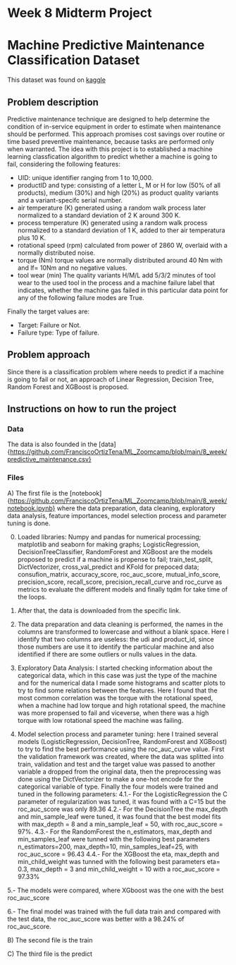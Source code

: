 # Week 8 Midterm Project

# Machine Predictive Maintenance Classification Dataset

This dataset was found on [kaggle](https://www.kaggle.com/datasets/shivamb/machine-predictive-maintenance-classification)

## Problem description

Predictive maintenance technique are designed to help determine the condition of in-service equipment in order to estimate when maintenance should be performed. This approach promises cost savings over routine or time based preventive maintenance, because tasks are performed only when warranted. The idea with this project is to established a machine learning classfication algorithm to predict whether a machine is going to fail, considering the following features:
- UID: unique identifier ranging from 1 to 10,000.
- productID and type: consisting of a letter L, M or H for low (50% of all products), medium (30%) and high (20%) as product quality variants and a variant-specifc serial number.
- air temperature (K) generated using a random walk process later normalized to a standard deviation of 2 K around 300 K.
- process temperature (K) generated using a random walk process normalized to a standard deviation of 1 K, added to ther air temperatura plus 10 K.
- rotational speed (rpm) calculated from power of 2860 W, overlaid with a normally distributed noise.
- torque (Nm) torque values are normally distributed around 40 Nm with and lf= 10Nm and no negative values.
- tool wear (min) The quality variants H/M/L add 5/3/2 minutes of tool wear to the used tool in the process and a machine failure label that indicates, whether the machine gas failed in this particular data point for any of the following failure modes are True.

Finally the target values are:
- Target: Failure or Not.
- Failure type: Type of failure.

## Problem approach

Since there is a classification problem where needs to predict if a machine is going to fail or not, an approach of Linear Regression, Decision Tree, Random Forest and XGBoost is proposed.

## Instructions on how to run the project

### Data

The data is also founded in the [data]{https://github.com/FranciscoOrtizTena/ML_Zoomcamp/blob/main/8_week/predictive_maintenance.csv}

### Files

A) The first file is the [notebook]{https://github.com/FranciscoOrtizTena/ML_Zoomcamp/blob/main/8_week/notebook.ipynb} where the data preparation, data cleaning, exploratory data analysis, feature importances, model selection process and parameter tuning is done.

0. Loaded libraries: Numpy and pandas for numerical processing; matplotlib and seaborn for making graphs; LogisticRegression, DecisionTreeClassifier, RandomForest and XGBoost are the models proposed to predict if a machine is propense to fail; train_test_split, DictVectorizer, cross_val_predict and KFold for prepoced data; consufion_matrix, accuracy_score, roc_auc_score, mutual_info_score, precision_score, recall_score, precision_recall_curve and roc_curve as metrics to evaluate the different models and finally tqdm for take time of the loops.

1. After that, the data is downloaded from the specific link.

2. The data preparation and data cleaning is performed, the names in the columns are transformed to lowercase and without a blank space. Here I identify that two columns are useless: the udi and product_id, since those numbers are use it to identify the particular machine and also identified if there are some outliers or nulls values in the data.

3. Exploratory Data Analysis: I started checking information about the categorical data, which in this case was just the type of the machine and for the numerical data I made some histograms and scatter plots to try to find some relations between the features. Here I found that the most common correlation was the torque with the rotational speed, when a machine had low torque and high rotational speed, the machine was more propensed to fail and viceverse, when there was a high torque with low rotational speed the machine was failing.

4. Model selection process and parameter tuning: here I trained several models (LogisticRegression, DecisionTree, RandomForest and XGBoost) to try to find the best performance using the roc_auc_curve value. First the validation framework was created, where the data was splitted into train, validation and test and the target value was passed to another variable a dropped from the original data, then the preprocessing was done using the DictVectorizer to make a one-hot encode for the categorical variable of type. Finally the four models were trained and tuned in the following parameters:
4.1.- For the LogisticRegression the C parameter of regularization was tuned, it was found with a C=15 but the roc_auc_score was only 89.36
4.2.- For the DecisionTree the max_depth and min_sample_leaf were tuned, it was found that the best model fits with max_depth = 8 and a min_sample_leaf = 50, with roc_auc_score = 97%.
4.3.- For the RandomForest the n_estimators, max_depth and min_samples_leaf were tunned with the following best parameters n_estimators=200, max_depth=10, min_samples_leaf=25, with roc_auc_score = 96.43
4.4.- For the XGBoost the eta, max_depth and min_child_weight was tunned with the following best parameters eta= 0.3, max_depth = 3 and min_child_weight = 10 with a roc_auc_score = 97.33%

5.- The models were compared, where XGboost was the one with the best roc_auc_score

6.- The final model was trained with the full data train and compared with the test data, the roc_auc_score was better with a 98.24% of roc_auc_score.

B) The second file is the train

C) The third file is the predict 
